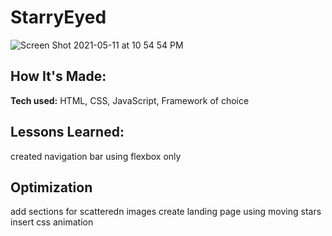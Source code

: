 
# StarryEyed
![Screen Shot 2021-05-11 at 10 54 54 PM](https://media.giphy.com/media/kOOz4ETbQA2YSlU8gm/giphy.gif)

## How It's Made:

**Tech used:** HTML, CSS, JavaScript, Framework of choice



## Lessons Learned:

created navigation bar using flexbox only 

## Optimization
add sections for scatteredn images
create landing page using moving stars
insert css animation
